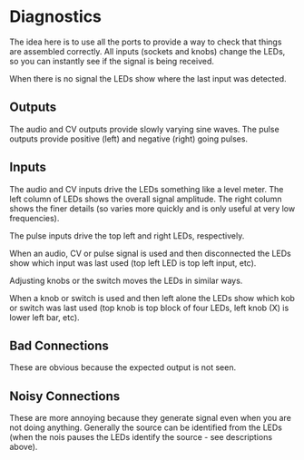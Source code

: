 
# Diagnostics

The idea here is to use all the ports to provide a way to check that
things are assembled correctly.  All inputs (sockets and knobs) change
the LEDs, so you can instantly see if the signal is being received.

When there is no signal the LEDs show where the last input was
detected.

## Outputs

The audio and CV outputs provide slowly varying sine waves.  The pulse
outputs provide positive (left) and negative (right) going pulses.

## Inputs

The audio and CV inputs drive the LEDs something like a level meter.
The left column of LEDs shows the overall signal amplitude.  The right
column shows the finer details (so varies more quickly and is only
useful at very low frequencies).

The pulse inputs drive the top left and right LEDs, respectively.

When an audio, CV or pulse signal is used and then disconnected the
LEDs show which input was last used (top left LED is top left input,
etc).

Adjusting knobs or the switch moves the LEDs in similar ways.

When a knob or switch is used and then left alone the LEDs show which
kob or switch was last used (top knob is top block of four LEDs, left
knob (X) is lower left bar, etc).

## Bad Connections

These are obvious because the expected output is not seen.

## Noisy Connections

These are more annoying because they generate signal even when you are
not doing anything.  Generally the source can be identified from the
LEDs (when the nois pauses the LEDs identify the source - see
descriptions above).


